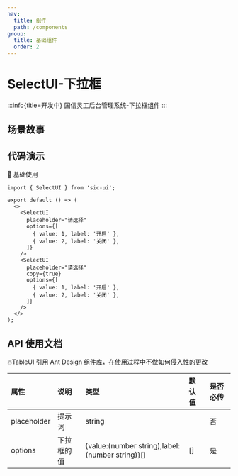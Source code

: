 ```yaml
---
nav:
  title: 组件
  path: /components
group:
  title: 基础组件
  order: 2
---
```


# SelectUI-下拉框

:::info{title=开发中}
国信灵工后台管理系统-下拉框组件
:::

## 场景故事

## 代码演示

💎 基础使用

```tsx
import { SelectUI } from 'sic-ui';

export default () => (
  <>
    <SelectUI
      placeholder="请选择"
      options={[
        { value: 1, label: '开启' },
        { value: 2, label: '关闭' },
      ]}
    />
    <SelectUI
      placeholder="请选择"
      copy={true}
      options={[
        { value: 1, label: '开启' },
        { value: 2, label: '关闭' },
      ]}
    />
  </>
);
```

## API 使用文档

🔥TableUI 引用 Ant Design 组件库，在使用过程中不做如何侵入性的更改

<font size=1>

| 属性        | 说明       | 类型                                            | 默认值 | 是否必传 |
| :---------- | :--------- | :---------------------------------------------- | :----- | :------- |
| placeholder | 提示词     | string                                          |        | 否       |
| options     | 下拉框的值 | {value:(number string),label:(number string)}[] | []     | 是       |

</font>
